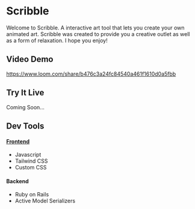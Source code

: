 # Scribble

Welcome to Scribble. A interactive art tool that lets you create your own animated art.
Scribble was created to provide you a creative outlet as well as a form of relaxation. I hope you enjoy!

## Video Demo

https://www.loom.com/share/b476c3a24fc84540a461f1610d0a5fbb

## Try It Live

Coming Soon...

## Dev Tools

#### [Frontend](https://github.com/slurio/Scribbles-Frontend)

- Javascript
- Tailwind CSS
- Custom CSS

#### Backend

- Ruby on Rails
- Active Model Serializers
